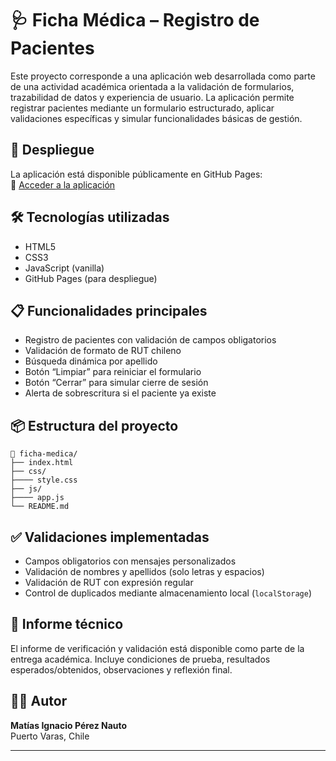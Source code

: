 # 🩺 Ficha Médica – Registro de Pacientes

Este proyecto corresponde a una aplicación web desarrollada como parte de una actividad académica orientada a la validación de formularios, trazabilidad de datos y experiencia de usuario. La aplicación permite registrar pacientes mediante un formulario estructurado, aplicar validaciones específicas y simular funcionalidades básicas de gestión.

## 🚀 Despliegue

La aplicación está disponible públicamente en GitHub Pages:  
🔗 [Acceder a la aplicación](https://aiep-folder.github.io/ficha-medica/)

## 🛠️ Tecnologías utilizadas

- HTML5  
- CSS3  
- JavaScript (vanilla)  
- GitHub Pages (para despliegue)

## 📋 Funcionalidades principales

- Registro de pacientes con validación de campos obligatorios
- Validación de formato de RUT chileno
- Búsqueda dinámica por apellido
- Botón “Limpiar” para reiniciar el formulario
- Botón “Cerrar” para simular cierre de sesión
- Alerta de sobrescritura si el paciente ya existe

## 📦 Estructura del proyecto

```
📁 ficha-medica/
├── index.html
├── css/
├──── style.css
├── js/
├──── app.js
└── README.md
```

## ✅ Validaciones implementadas

- Campos obligatorios con mensajes personalizados
- Validación de nombres y apellidos (solo letras y espacios)
- Validación de RUT con expresión regular
- Control de duplicados mediante almacenamiento local (`localStorage`)

## 📄 Informe técnico

El informe de verificación y validación está disponible como parte de la entrega académica. Incluye condiciones de prueba, resultados esperados/obtenidos, observaciones y reflexión final.

## 👨‍💻 Autor

**Matías Ignacio Pérez Nauto**  
Puerto Varas, Chile  


---
